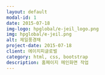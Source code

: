 ```yaml
---
layout: default
modal-id: 1
date: 2015-07-18
img-logo: hpglobal/e-jeil_logo.png
img: hpglobal/e-jeil.png
alt: 제일풍경채
project-date: 2015-07-18
client: 에이치피글로벌
category: html, css, bootstrap
description: 홈페이지 메인화면 작업
---
```

